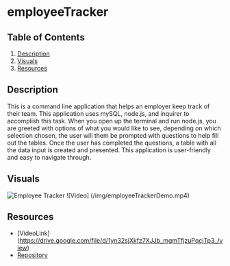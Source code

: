 # employeeTracker


## Table of Contents
1. [Description](#description)
2. [Visuals](#visuals)
3. [Resources](#resources)

## Description
This is a command line application that helps an employer keep track of their team. This application uses mySQL, node.js, and inquirer to accomplish this task. When you open up the terminal and run node.js, you are greeted with options of what you would like to see, depending on which selection chosen, the user will them be prompted with questions to help fill out the tables. Once the user has completed the questions, a table with all the data input is created and presented. This application is user-friendly and easy to navigate through.


## Visuals
![Employee Tracker](/img/employeeTracker.png)
![Video] (/img/employeeTrackerDemo.mp4)



## Resources
- [VideoLink] (https://drive.google.com/file/d/1yn32sjXkfz7XJJb_mgmTfjzuPqcjTp3_/view)
- [Repository](https://github.com/selaprivette/employeeTracker)